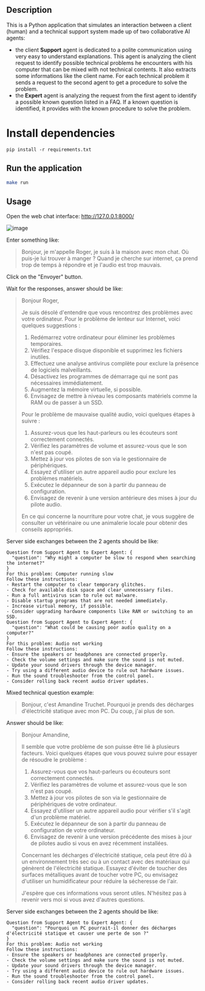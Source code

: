 ## Description

This is a Python application that simulates an interaction between a client (human) and a technical support system made up of two collaborative AI agents:
- the client **Support** agent is dedicated to a polite communication using very easy to understand explanations. This agent is analyzing the client request to identify possible technical problems he encounters with his computer that can be mixed with not technical contents. It also extracts some informations like the client name. For each technical problem it sends a request to the second agent to get a procedure to solve the problem.
- the **Expert** agent is analyzing the request from the first agent to identify a possible known question listed in a FAQ. If a known question is identified, it provides with the known procedure to solve the problem.

# Install dependencies
```
pip install -r requirements.txt
```

## Run the application

```bash
make run
```

## Usage

Open the web chat interface:
http://127.0.0.1:8000/

![image](https://github.com/user-attachments/assets/3565b667-f4ff-4446-a097-362c559eb123)

Enter something like:

> Bonjour, je m'appelle Roger, je suis à la maison avec mon chat. Où puis-je lui trouver à manger ? Quand je cherche sur internet, ça prend trop de temps à répondre et je l'audio est trop mauvais.

Click on the "Envoyer" button.

Wait for the responses, answer should be like:

> Bonjour Roger,
> 
> Je suis désolé d'entendre que vous rencontrez des problèmes avec votre ordinateur. Pour le problème de lenteur sur Internet, voici quelques suggestions :
> 
> 1. Redémarrez votre ordinateur pour éliminer les problèmes temporaires.
> 2. Vérifiez l'espace disque disponible et supprimez les fichiers inutiles.
> 3. Effectuez une analyse antivirus complète pour exclure la présence de logiciels malveillants.
> 4. Désactivez les programmes de démarrage qui ne sont pas nécessaires immédiatement.
> 5. Augmentez la mémoire virtuelle, si possible.
> 6. Envisagez de mettre à niveau les composants matériels comme la RAM ou de passer à un SSD.
> 
> Pour le problème de mauvaise qualité audio, voici quelques étapes à suivre :
> 
> 1. Assurez-vous que les haut-parleurs ou les écouteurs sont correctement connectés.
> 2. Vérifiez les paramètres de volume et assurez-vous que le son n'est pas coupé.
> 3. Mettez à jour vos pilotes de son via le gestionnaire de périphériques.
> 4. Essayez d'utiliser un autre appareil audio pour exclure les problèmes matériels.
> 5. Exécutez le dépanneur de son à partir du panneau de configuration.
> 6. Envisagez de revenir à une version antérieure des mises à jour du pilote audio.
> 
> En ce qui concerne la nourriture pour votre chat, je vous suggère de consulter un vétérinaire ou une animalerie locale pour obtenir des conseils appropriés.
> 

Server side exchanges between the 2 agents should be like:
```
Question from Support Agent to Expert Agent: {
  "question": "Why might a computer be slow to respond when searching the internet?"
}
For this problem: Computer running slow
Follow these instructions:
- Restart the computer to clear temporary glitches.
- Check for available disk space and clear unnecessary files.
- Run a full antivirus scan to rule out malware.
- Disable startup programs that are not needed immediately.
- Increase virtual memory, if possible.
- Consider upgrading hardware components like RAM or switching to an SSD.
Question from Support Agent to Expert Agent: {
  "question": "What could be causing poor audio quality on a computer?"
}
For this problem: Audio not working
Follow these instructions:
- Ensure the speakers or headphones are connected properly.
- Check the volume settings and make sure the sound is not muted.
- Update your sound drivers through the device manager.
- Try using a different audio device to rule out hardware issues.
- Run the sound troubleshooter from the control panel.
- Consider rolling back recent audio driver updates.
```

Mixed technical question example:

> Bonjour, c'est Amandine Truchet. Pourquoi je prends des décharges d'électricité statique avec mon PC. Du coup, j'ai plus de son.

Answer should be like:

> Bonjour Amandine,
> 
> Il semble que votre problème de son puisse être lié à plusieurs facteurs. Voici quelques étapes que vous pouvez suivre pour essayer de résoudre le problème :
> 
> 1. Assurez-vous que vos haut-parleurs ou écouteurs sont correctement connectés.
> 2. Vérifiez les paramètres de volume et assurez-vous que le son n'est pas coupé.
> 3. Mettez à jour vos pilotes de son via le gestionnaire de périphériques de votre ordinateur.
> 4. Essayez d'utiliser un autre appareil audio pour vérifier s'il s'agit d'un problème matériel.
> 5. Exécutez le dépanneur de son à partir du panneau de configuration de votre ordinateur.
> 6. Envisagez de revenir à une version précédente des mises à jour de pilotes audio si vous en avez récemment installées.
> 
> Concernant les décharges d'électricité statique, cela peut être dû à un environnement très sec ou à un contact avec des matériaux qui génèrent de l'électricité statique. Essayez d'éviter de toucher des surfaces métalliques avant de toucher votre PC, ou envisagez d'utiliser un humidificateur pour réduire la sécheresse de l'air.
> 
> J'espère que ces informations vous seront utiles. N'hésitez pas à revenir vers moi si vous avez d'autres questions.

Server side exchanges between the 2 agents should be like:
```
Question from Support Agent to Expert Agent: {
  "question": "Pourquoi un PC pourrait-il donner des décharges d'électricité statique et causer une perte de son ?"
}
For this problem: Audio not working
Follow these instructions:
- Ensure the speakers or headphones are connected properly.
- Check the volume settings and make sure the sound is not muted.
- Update your sound drivers through the device manager.
- Try using a different audio device to rule out hardware issues.
- Run the sound troubleshooter from the control panel.
- Consider rolling back recent audio driver updates.
```
